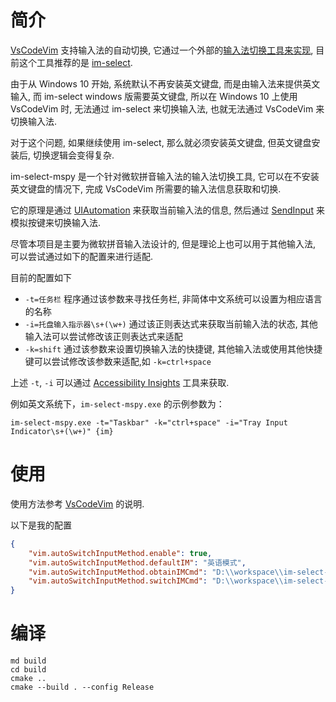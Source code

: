 # 简介

[VsCodeVim](https://github.com/VSCodeVim) 支持输入法的自动切换, 它通过一个外部的[输入法切换工具来实现](https://github.com/VSCodeVim/Vim/blob/f3f9850739e93fe5cc95827a64180fbf67fd377d/README.md#input-method), 目前这个工具推荐的是 [im-select](https://github.com/daipeihust/im-select).

由于从 Windows 10 开始, 系统默认不再安装英文键盘, 而是由输入法来提供英文输入, 而 im-select windows 版需要英文键盘, 所以在 Windows 10 上使用 VsCodeVim 时, 无法通过 im-select 来切换输入法, 也就无法通过 VsCodeVim 来切换输入法.

对于这个问题, 如果继续使用 im-select, 那么就必须安装英文键盘, 但英文键盘安装后, 切换逻辑会变得复杂.

im-select-mspy 是一个针对微软拼音输入法的输入法切换工具, 它可以在不安装英文键盘的情况下, 完成 VsCodeVim 所需要的输入法信息获取和切换.

它的原理是通过 [UIAutomation](https://learn.microsoft.com/en-us/windows/win32/winauto/entry-uiauto-win32) 来获取当前输入法的信息, 然后通过 [SendInput](https://docs.microsoft.com/en-us/windows/win32/api/winuser/nf-winuser-sendinput) 来模拟按键来切换输入法.

尽管本项目是主要为微软拼音输入法设计的, 但是理论上也可以用于其他输入法, 可以尝试通过如下的配置来进行适配.

目前的配置如下

- `-t=任务栏` 程序通过该参数来寻找任务栏, 非简体中文系统可以设置为相应语言的名称
- `-i=托盘输入指示器\s+(\w+)` 通过该正则表达式来获取当前输入法的状态, 其他输入法可以尝试修改该正则表达式来适配
- `-k=shift` 通过该参数来设置切换输入法的快捷键, 其他输入法或使用其他快捷键可以尝试修改该参数来适配,如 `-k=ctrl+space`

上述 `-t`, `-i` 可以通过 [Accessibility Insights](https://accessibilityinsights.io/docs/windows/overview/) 工具来获取.

例如英文系统下，`im-select-mspy.exe` 的示例参数为：

```
im-select-mspy.exe -t="Taskbar" -k="ctrl+space" -i="Tray Input Indicator\s+(\w+)" {im}
```

# 使用

使用方法参考 [VsCodeVim](https://github.com/VSCodeVim/Vim/blob/f3f9850739e93fe5cc95827a64180fbf67fd377d/README.md#input-method) 的说明.

以下是我的配置

```json
{
    "vim.autoSwitchInputMethod.enable": true,
    "vim.autoSwitchInputMethod.defaultIM": "英语模式",
    "vim.autoSwitchInputMethod.obtainIMCmd": "D:\\workspace\\im-select-mspy\\build\\Release\\im-select-mspy.exe",
    "vim.autoSwitchInputMethod.switchIMCmd": "D:\\workspace\\im-select-mspy\\build\\Release\\im-select-mspy.exe {im}",
}
```

# 编译

```
md build
cd build
cmake .. 
cmake --build . --config Release
```


